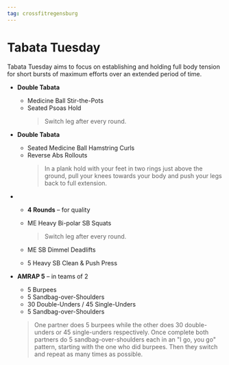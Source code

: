 ```yaml
---
tag: crossfitregensburg
---
```


# Tabata Tuesday

Tabata Tuesday aims to focus on establishing and holding full body tension for short bursts of maximum efforts over an extended period of time.

- **Double Tabata**

  - Medicine Ball Stir-the-Pots
  - Seated Psoas Hold
    > Switch leg after every round.

- **Double Tabata**

  - Seated Medicine Ball Hamstring Curls
  - Reverse Abs Rollouts
    > In a plank hold with your feet in two rings just above the ground, pull your knees towards your body and push your legs back to full extension.

- - **4 Rounds** – for quality

  - ME Heavy Bi-polar SB Squats
    > Switch leg after every round.
  - ME SB Dimmel Deadlifts
  - 5 Heavy SB Clean & Push Press

- **AMRAP 5** – in teams of 2

  - 5 Burpees
  - 5 Sandbag-over-Shoulders
  - 30 Double-Unders / 45 Single-Unders
  - 5 Sandbag-over-Shoulders

  > One partner does 5 burpees while the other does 30 double-unders or 45 single-unders respectively. Once complete both partners do 5 sandbag-over-shoulders each in an "I go, you go" pattern, starting with the one who did burpees. Then they switch and repeat as many times as possible.
